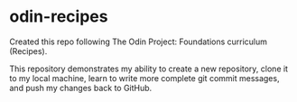 # odin-recipes
Created this repo following The Odin Project: Foundations curriculum (Recipes).

This repository demonstrates my ability to create a new repository, clone it to my local machine, learn to write more complete git commit messages, and push my changes back to GitHub.
